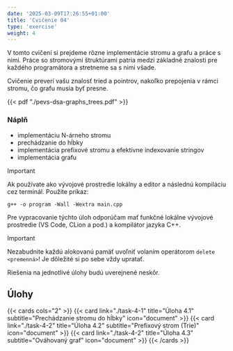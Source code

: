 ```yaml
---
date: '2025-03-09T17:26:55+01:00'
title: 'Cvičenie 04'
type: 'exercise'
weight: 4
---
```


V tomto cvičení si prejdeme rôzne implementácie stromu a grafu a práce s nimi. Práce so stromovými štruktúrami patria
medzi základné znalosti pre každého programátora a stretneme sa s nimi všade.

Cvičenie preverí vašu znalosť tried a pointrov, nakoľko prepojenia v rámci stromu, čo grafu musia byť presne.

{{< pdf "./pevs-dsa-graphs_trees.pdf" >}}

### Náplň

- implementáciu N-árneho stromu
- prechádzanie do hĺbky
- implementácia prefixové stromu a efektívne indexovanie stringov
- implementácia grafu

> [!IMPORTANT]
> Ak používate ako vývojové prostredie lokálny a editor a následnú kompiláciu cez terminál. Použite príkaz:
> ```shell
> g++ -o program -Wall -Wextra main.cpp
> ```

Pre vypracovanie týchto úloh odporúčam mať funkčné lokálne vývojové prostredie (VS Code, CLion a pod.) a kompilátor
jazyka C++.

> [!IMPORTANT]
> Nezabudnite každú alokovanú pamäť uvoľniť volaním operátorom `delete <premenná>`! Je dôležité si po sebe vždy
> upratať.

Riešenia na jednotlivé úlohy budú uverejnené neskôr.

## Úlohy

{{< cards cols="2" >}}
{{< card link="./task-4-1" title="Úloha 4.1" subtitle="Prechádzanie stromu do hĺbky" icon="document" >}}
{{< card link="./task-4-2" title="Úloha 4.2" subtitle="Prefixový strom (Trie)" icon="document" >}}
{{< card link="./task-4-2" title="Úloha 4.3" subtitle="Ováhovaný graf" icon="document" >}}
{{< /cards >}}
